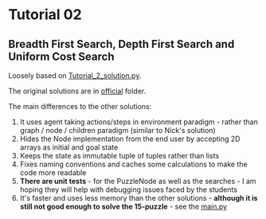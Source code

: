 # Tutorial 02
## Breadth First Search, Depth First Search and Uniform Cost Search

Loosely based on [Tutorial_2_solution.py](official/Tutorial_2_solutions.py.txt).

The original solutions are in [official](official) folder.

The main differences to the other solutions:

1) It uses agent taking actions/steps in environment paradigm - rather than graph / node / children paradigm (similar to Nick's solution)
2) Hides the Node implementation from the end user by accepting 2D arrays as initial and goal state
3) Keeps the state as immutable tuple of tuples rather than lists
4) Fixes naming conventions and caches some calculations to make the code more readable
5) __There are unit tests__ - for the PuzzleNode as well as the searches - I am hoping they will help with debugging issues faced by the students
6) It's faster and uses less memory than the other solutions - __although it is still not good enough to solve the 15-puzzle__ - see the [main.py](main.py)
